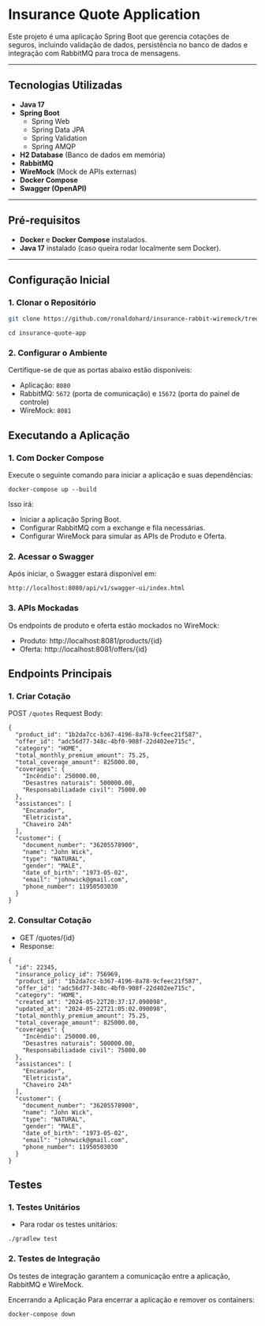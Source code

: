 # Insurance Quote Application

Este projeto é uma aplicação Spring Boot que gerencia cotações de seguros, incluindo validação de dados, persistência no
banco de dados e integração com RabbitMQ para troca de mensagens.

---

## **Tecnologias Utilizadas**

- **Java 17**
- **Spring Boot**
    - Spring Web
    - Spring Data JPA
    - Spring Validation
    - Spring AMQP
- **H2 Database** (Banco de dados em memória)
- **RabbitMQ**
- **WireMock** (Mock de APIs externas)
- **Docker Compose**
- **Swagger (OpenAPI)**

---

## **Pré-requisitos**

- **Docker** e **Docker Compose** instalados.
- **Java 17** instalado (caso queira rodar localmente sem Docker).

---

## **Configuração Inicial**

### 1. **Clonar o Repositório**

```bash
git clone https://github.com/ronaldohard/insurance-rabbit-wiremock/tree/%40rprates/sandbox-insurance-quote
```

```
cd insurance-quote-app
```

### 2. Configurar o Ambiente

Certifique-se de que as portas abaixo estão disponíveis:

- Aplicação: ```8080```
- RabbitMQ: ```5672``` (porta de comunicação) e ```15672``` (porta do painel de controle)
- WireMock: ```8081```

## Executando a Aplicação

### 1. Com Docker Compose

Execute o seguinte comando para iniciar a aplicação e suas dependências:

```
docker-compose up --build
```

Isso irá:

- Iniciar a aplicação Spring Boot.
- Configurar RabbitMQ com a exchange e fila necessárias.
- Configurar WireMock para simular as APIs de Produto e Oferta.

### 2. Acessar o Swagger

Após iniciar, o Swagger estará disponível em:
```
http://localhost:8080/api/v1/swagger-ui/index.html
```

### 3. APIs Mockadas

Os endpoints de produto e oferta estão mockados no WireMock:

- Produto: http://localhost:8081/products/{id}
- Oferta: http://localhost:8081/offers/{id}

## Endpoints Principais

### 1. Criar Cotação

POST ```/quotes```
Request Body:

```
{
  "product_id": "1b2da7cc-b367-4196-8a78-9cfeec21f587",
  "offer_id": "adc56d77-348c-4bf0-908f-22d402ee715c",
  "category": "HOME",
  "total_monthly_premium_amount": 75.25,
  "total_coverage_amount": 825000.00,
  "coverages": {
    "Incêndio": 250000.00,
    "Desastres naturais": 500000.00,
    "Responsabiliadade civil": 75000.00
  },
  "assistances": [
    "Encanador",
    "Eletricista",
    "Chaveiro 24h"
  ],
  "customer": {
    "document_number": "36205578900",
    "name": "John Wick",
    "type": "NATURAL",
    "gender": "MALE",
    "date_of_birth": "1973-05-02",
    "email": "johnwick@gmail.com",
    "phone_number": 11950503030
  }
}
```

### 2. Consultar Cotação

- GET /quotes/{id}
- Response:

```
{
  "id": 22345,
  "insurance_policy_id": 756969,
  "product_id": "1b2da7cc-b367-4196-8a78-9cfeec21f587",
  "offer_id": "adc56d77-348c-4bf0-908f-22d402ee715c",
  "category": "HOME",
  "created_at": "2024-05-22T20:37:17.090098",
  "updated_at": "2024-05-22T21:05:02.090098",
  "total_monthly_premium_amount": 75.25,
  "total_coverage_amount": 825000.00,
  "coverages": {
    "Incêndio": 250000.00,
    "Desastres naturais": 500000.00,
    "Responsabiliadade civil": 75000.00
  },
  "assistances": [
    "Encanador",
    "Eletricista",
    "Chaveiro 24h"
  ],
  "customer": {
    "document_number": "36205578900",
    "name": "John Wick",
    "type": "NATURAL",
    "gender": "MALE",
    "date_of_birth": "1973-05-02",
    "email": "johnwick@gmail.com",
    "phone_number": 11950503030
  }
}

```

## Testes

### 1. Testes Unitários

- Para rodar os testes unitários:

```
./gradlew test
```

### 2. Testes de Integração

Os testes de integração garantem a comunicação entre a aplicação, RabbitMQ e WireMock.

Encerrando a Aplicação
Para encerrar a aplicação e remover os containers:

```
docker-compose down
```


